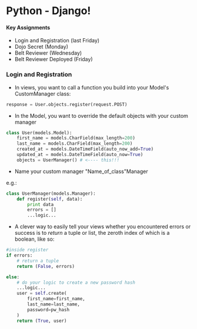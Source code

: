 # Python - Django!
#### Key Assignments
- Login and Registration (last Friday)
- Dojo Secret (Monday)
- Belt Reviewer (Wednesday)
- Belt Reviewer Deployed (Friday)

### Login and Registration
- In views, you want to call a function you build into your Model's CustomManager class:

```python
response = User.objects.register(request.POST)
```

- In the Model, you want to override the default objects with your custom manager

```python
class User(models.Model):
	first_name = models.CharField(max_length=200)
	last_name = models.CharField(max_length=200)
	created_at = models.DateTimeField(auto_now_add=True)
	updated_at = models.DateTimeField(auto_now=True)
	objects = UserManager() # <---- this!!!
```
- Name your custom manager "Name_of_class"Manager

e.g.:
```python
class UserManager(models.Manager):
	def register(self, data):
		print data
		errors = []
		...logic...
```		
- A clever way to easily tell your views whether you encountered errors or success is to _return_ a tuple or list, the zeroth index of which is a boolean, like so:

```python
#inside register
if errors:
	# return a tuple
	return (False, errors)

else:
	# do your logic to create a new password hash
	...logic...
	user = self.create(
		first_name=first_name,
		last_name=last_name,
		password=pw_hash
	)
	return (True, user)
```
